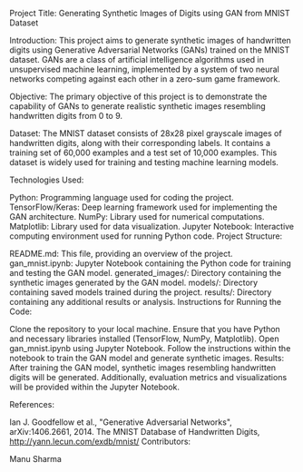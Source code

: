 Project Title: Generating Synthetic Images of Digits using GAN from MNIST Dataset

Introduction:
This project aims to generate synthetic images of handwritten digits using Generative Adversarial Networks (GANs) trained on the MNIST dataset. GANs are a class of artificial intelligence algorithms used in unsupervised machine learning, implemented by a system of two neural networks competing against each other in a zero-sum game framework.

Objective:
The primary objective of this project is to demonstrate the capability of GANs to generate realistic synthetic images resembling handwritten digits from 0 to 9.

Dataset:
The MNIST dataset consists of 28x28 pixel grayscale images of handwritten digits, along with their corresponding labels. It contains a training set of 60,000 examples and a test set of 10,000 examples. This dataset is widely used for training and testing machine learning models.

Technologies Used:

Python: Programming language used for coding the project.
TensorFlow/Keras: Deep learning framework used for implementing the GAN architecture.
NumPy: Library used for numerical computations.
Matplotlib: Library used for data visualization.
Jupyter Notebook: Interactive computing environment used for running Python code.
Project Structure:

README.md: This file, providing an overview of the project.
gan_mnist.ipynb: Jupyter Notebook containing the Python code for training and testing the GAN model.
generated_images/: Directory containing the synthetic images generated by the GAN model.
models/: Directory containing saved models trained during the project.
results/: Directory containing any additional results or analysis.
Instructions for Running the Code:

Clone the repository to your local machine.
Ensure that you have Python and necessary libraries installed (TensorFlow, NumPy, Matplotlib).
Open gan_mnist.ipynb using Jupyter Notebook.
Follow the instructions within the notebook to train the GAN model and generate synthetic images.
Results:
After training the GAN model, synthetic images resembling handwritten digits will be generated. Additionally, evaluation metrics and visualizations will be provided within the Jupyter Notebook.

References:

Ian J. Goodfellow et al., "Generative Adversarial Networks", arXiv:1406.2661, 2014.
The MNIST Database of Handwritten Digits, http://yann.lecun.com/exdb/mnist/
Contributors:

Manu Sharma
